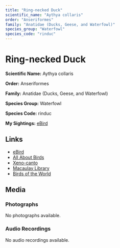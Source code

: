 ```yaml
---
title: "Ring-necked Duck"
scientific_name: "Aythya collaris"
order: "Anseriformes"
family: "Anatidae (Ducks, Geese, and Waterfowl)"
species_group: "Waterfowl"
species_code: "rinduc"
---
```


# Ring-necked Duck

**Scientific Name:** Aythya collaris

**Order:** Anseriformes

**Family:** Anatidae (Ducks, Geese, and Waterfowl)

**Species Group:** Waterfowl

**Species Code:** rinduc

**My Sightings:** [eBird](https://ebird.org/lifelist?r=world&time=life&spp=rinduc)

## Links
* [eBird](https://ebird.org/species/rinduc) 
* [All About Birds](https://www.allaboutbirds.org/guide/rinduc) 
* [Xeno-canto](https://www.xeno-canto.org/species/rinduc) 
* [Macaulay Library](https://search.macaulaylibrary.org/catalog?taxonCode=rinduc&sort=rating_rank_desc)
* [Birds of the World](https://birdsoftheworld.org/bow/species/rinduc)

## Media
### Photographs
No photographs available.

### Audio Recordings
No audio recordings available.
